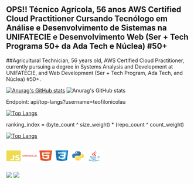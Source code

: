 ## OPS!! Técnico Agrícola, 56 anos AWS Certified Cloud Practitioner Cursando Tecnólogo em Análise e Desenvolvimento de Sistemas na UNIFATECIE e Desenvolvimento Web (Ser + Tech Programa 50+ da Ada Tech e Núclea) #50+

##Agricultural Technician, 56 years old, AWS Certified Cloud Practitioner, currently pursuing a degree in Systems Analysis and Development at UNIFATECIE, and Web Development (Ser + Tech Program, Ada Tech, and Núclea) #50+.


[![Anurag's GitHub stats](https://github-readme-stats.vercel.app/api?username=teofilonicolau)](https://https://github.com/teofilonicolau/github-readme-stats)
![Anurag's GitHub stats](https://github-readme-stats.vercel.app/api?username=teofilonicolau&show_icons=true&theme=radical)

Endpoint: api/top-langs?username=teofilonicolau

[![Top Langs](https://github-readme-stats.vercel.app/api/top-langs/?username=teofilonicolau)](https://github.com/teofilonicolau/github-readme-stats)

ranking_index = (byte_count ^ size_weight) * (repo_count ^ count_weight)

[![Top Langs](https://github-readme-stats.vercel.app/api/top-langs/?username=teofilonicolau&size_weight=0.5&count_weight=0.5)](https://github.com/teofilonicolau/github-readme-stats)


<div style="display: inline_block"><br>
  <img align="center" alt="Teo-Js" height="30" width="40" src="https://raw.githubusercontent.com/devicons/devicon/master/icons/javascript/javascript-plain.svg">
  <img align="center" alt="Teo-React" height="30" width="40" src="https://raw.githubusercontent.com/devicons/devicon/master/icons/oracle/oracle-original.svg">
  <img align="center" alt="Teo-HTML" height="30" width="40" src="https://raw.githubusercontent.com/devicons/devicon/master/icons/html5/html5-original.svg">
  <img align="center" alt="Teo-CSS" height="30" width="40" src="https://raw.githubusercontent.com/devicons/devicon/master/icons/css3/css3-original.svg">
  <img align="center" alt="Teo-Python" height="30" width="40" src="https://raw.githubusercontent.com/devicons/devicon/master/icons/python/python-original.svg">
  <img align="center" alt="Teo-Java" height="30" width="40" src="https://raw.githubusercontent.com/devicons/devicon/master/icons/java/java-original.svg">
  
  
  ##
 
<div> 

 	
 
  <a href = "mailto:contatoteofilonicolau157@gmail.com"><img src="https://img.shields.io/badge/-Gmail-%23333?style=for-the-badge&logo=gmail&logoColor=white" target="_blank"></a>
  <a href="https://www.linkedin.com/in/teofilo-nicolau/" target="_blank"><img src="https://img.shields.io/badge/-LinkedIn-%230077B5?style=for-the-badge&logo=linkedin&logoColor=white" target="_blank"></a> 
  
</div



